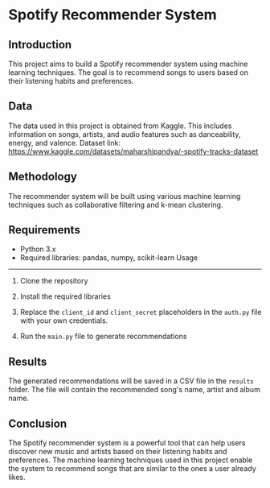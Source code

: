 # Spotify Recommender System

## Introduction

This project aims to build a Spotify recommender system using machine learning techniques. The goal is to recommend songs to users based on their listening habits and preferences.

## Data

The data used in this project is obtained from Kaggle. This includes information on songs, artists, and audio features such as danceability, energy, and valence.
Dataset link: https://www.kaggle.com/datasets/maharshipandya/-spotify-tracks-dataset

## Methodology

The recommender system will be built using various machine learning techniques such as collaborative filtering and k-mean clustering.

## Requirements

- Python 3.x
- Required libraries: pandas, numpy, scikit-learn
  Usage

---

1.  Clone the repository
2.  Install the required libraries

3.  Replace the `client_id` and `client_secret` placeholders in the `auth.py` file with your own credentials.
4.  Run the `main.py` file to generate recommendations

## Results

The generated recommendations will be saved in a CSV file in the `results` folder. The file will contain the recommended song's name, artist and album name.

## Conclusion

The Spotify recommender system is a powerful tool that can help users discover new music and artists based on their listening habits and preferences. The machine learning techniques used in this project enable the system to recommend songs that are similar to the ones a user already likes.

